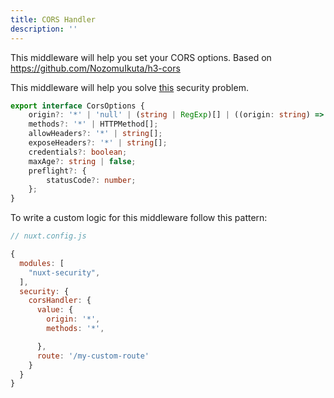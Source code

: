 ```yaml
---
title: CORS Handler
description: ''
---
```


This middleware will help you set your CORS options. Based on <https://github.com/NozomuIkuta/h3-cors>

This middleware will help you solve [this](https://developer.mozilla.org/en-US/docs/Web/HTTP/CORS) security problem.

```ts
export interface CorsOptions {
    origin?: '*' | 'null' | (string | RegExp)[] | ((origin: string) => boolean);
    methods?: '*' | HTTPMethod[];
    allowHeaders?: '*' | string[];
    exposeHeaders?: '*' | string[];
    credentials?: boolean;
    maxAge?: string | false;
    preflight?: {
        statusCode?: number;
    };
}
```

To write a custom logic for this middleware follow this pattern:

```javascript
// nuxt.config.js

{
  modules: [
    "nuxt-security",
  ],
  security: {
    corsHandler: {
      value: {
        origin: '*',
        methods: '*',

      },
      route: '/my-custom-route'
    }
  }
}
```
